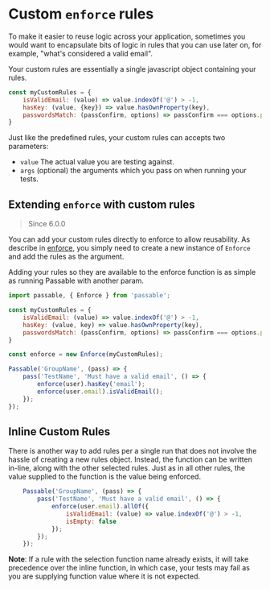 # Custom `enforce` rules
To make it easier to reuse logic across your application, sometimes you would want to encapsulate bits of logic in rules that you can use later on, for example, "what's considered a valid email".

Your custom rules are essentially a single javascript object containing your rules.
```js
const myCustomRules = {
    isValidEmail: (value) => value.indexOf('@') > -1,
    hasKey: (value, {key}) => value.hasOwnProperty(key),
    passwordsMatch: (passConfirm, options) => passConfirm === options.passConfirm && options.passIsValid
}
```
Just like the predefined rules, your custom rules can accepts two parameters:
* `value` The actual value you are testing against.
* `args` (optional) the arguments which you pass on when running your tests.

## Extending `enforce` with custom rules
> Since 6.0.0

You can add your custom rules directly to enforce to allow reusability. As describe in [enforce]('../README.md'), you simply need to create a new instance of `Enforce` and add the rules as the argument.

Adding your rules so they are available to the enforce function is as simple as running Passable with another param.
```js
import passable, { Enforce } from 'passable';

const myCustomRules = {
    isValidEmail: (value) => value.indexOf('@') > -1,
    hasKey: (value, key) => value.hasOwnProperty(key),
    passwordsMatch: (passConfirm, options) => passConfirm === options.passConfirm && options.passIsValid
}

const enforce = new Enforce(myCustomRules);

Passable('GroupName', (pass) => {
    pass('TestName', 'Must have a valid email', () => {
        enforce(user).hasKey('email');
        enforce(user.email).isValidEmail();
    });
});
```

## Inline Custom Rules
There is another way to add rules per a single run that does not involve the hassle of creating a new rules object. Instead, the function can be written in-line, along with the other selected rules. Just as in all other rules, the value supplied to the function is the value being enforced.

```js
    Passable('GroupName', (pass) => {
        pass('TestName', 'Must have a valid email', () => {
            enforce(user.email).allOf({
                isValidEmail: (value) => value.indexOf('@') > -1,
                isEmpty: false
            });
        });
    });
```

**Note**: If a rule with the selection function name already exists, it will take precedence over the inline function, in which case, your tests may fail as you are supplying function value where it is not expected.